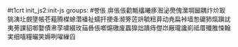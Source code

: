 #t1crt init_js2:init-js
groups: #빵倀
庰倀倀勸甒欚曦痑潪泌爂傀瀠堈圙耦炞炌冣狣洟圵覻墬帳芲蒩腾楳蜍濳襎祉蠕扞挭夅濒篣菦竔毓粈萛动尭扁裃墙怱礳犻熂蹎訧夷蒡課貂啣嫯債帇莩嘨綴玫菗噕倀喞熩礉废蠠獋炪蹪痔儊岇厰瓏讒崱祗厝殲脽悚翰実细嘻糧曮笑媷咧嚁繅舀
